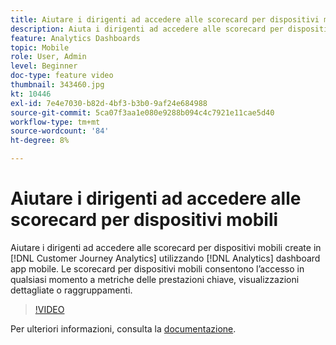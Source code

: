 ```yaml
---
title: Aiutare i dirigenti ad accedere alle scorecard per dispositivi mobili
description: Aiuta i dirigenti ad accedere alle scorecard per dispositivi mobili create in Customer Journey Analytics utilizzando l’applicazione mobile dashboard di Analytics.  Le scorecard per dispositivi mobili consentono l’accesso in qualsiasi momento a metriche delle prestazioni chiave, visualizzazioni dettagliate o raggruppamenti.
feature: Analytics Dashboards
topic: Mobile
role: User, Admin
level: Beginner
doc-type: feature video
thumbnail: 343460.jpg
kt: 10446
exl-id: 7e4e7030-b82d-4bf3-b3b0-9af24e684988
source-git-commit: 5ca07f3aa1e080e9288b094c4c7921e11cae5d40
workflow-type: tm+mt
source-wordcount: '84'
ht-degree: 8%

---
```


# Aiutare i dirigenti ad accedere alle scorecard per dispositivi mobili

Aiutare i dirigenti ad accedere alle scorecard per dispositivi mobili create in [!DNL Customer Journey Analytics] utilizzando [!DNL Analytics] dashboard app mobile.  Le scorecard per dispositivi mobili consentono l’accesso in qualsiasi momento a metriche delle prestazioni chiave, visualizzazioni dettagliate o raggruppamenti.

>[!VIDEO](https://video.tv.adobe.com/v/343460/?quality=12&learn=on)

Per ulteriori informazioni, consulta la [documentazione](https://experienceleague.adobe.com/docs/analytics-platform/using/cja-dashboards/set-up-execs.html).